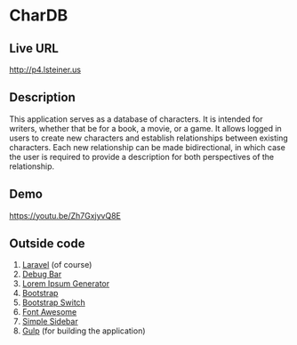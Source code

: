 # CharDB
## Live URL
<http://p4.lsteiner.us>
## Description
This application serves as a database of characters. It is intended for writers, whether that be for a book, a movie, or a game. It allows logged in users to create new characters and establish relationships between existing characters. Each new relationship can be made bidirectional, in which case the user is required to provide a description for both perspectives of the relationship.
## Demo
<https://youtu.be/Zh7GxjyvQ8E>
## Outside code
1. [Laravel](https://github.com/laravel) (of course)
2. [Debug Bar](https://github.com/barryvdh/laravel-debugbar)
3. [Lorem Ipsum Generator](https://packagist.org/packages/badcow/lorem-ipsum)
4. [Bootstrap](http://getbootstrap.com)
5. [Bootstrap Switch](http://bootstrap-switch.org)
6. [Font Awesome](http://fontawesome.io)
7. [Simple Sidebar](https://startbootstrap.com/template-overviews/simple-sidebar)
8. [Gulp](http://gulpjs.com) (for building the application)
